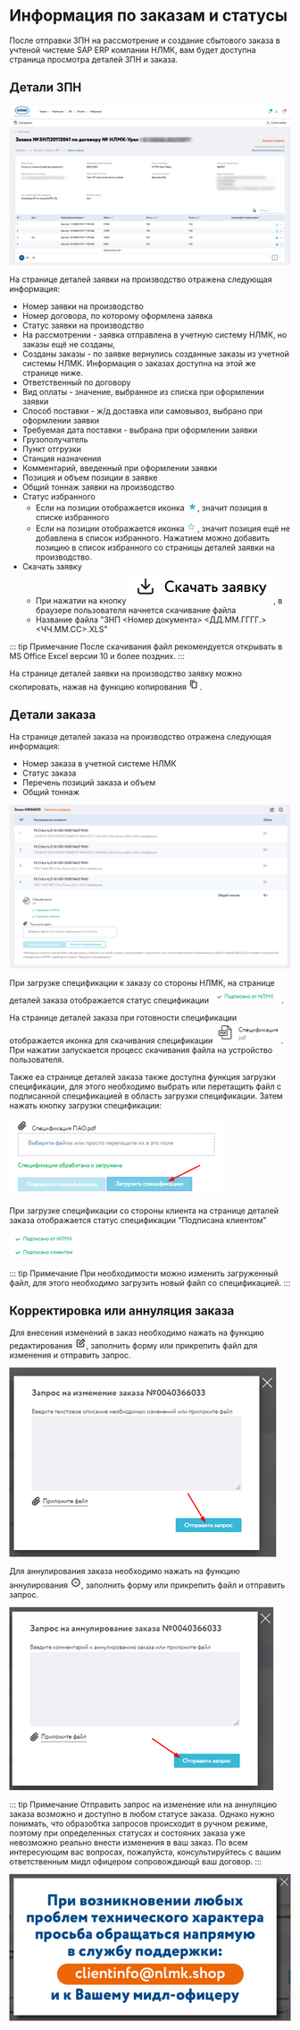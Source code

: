 # Информация по заказам и статусы

После отправки ЗПН на рассмотрение и создание сбытового заказа в учтеной чистеме SAP ERP компании НЛМК, вам будет доступна страница просмотра деталей ЗПН и заказа.

## Детали ЗПН

![](../../images/order/43.png)


На странице деталей заявки на производство отражена следующая информация:

 - Номер заявки на производство
 - Номер договора, по которому оформлена заявка
 - Статус заявки на производство
 - На рассмотрении - заявка отправлена в учетную систему НЛМК, но заказы ещё не созданы,
 - Созданы заказы - по заявке вернулись созданные заказы из учетной системы НЛМК. Информация о заказах доступна на этой же странице ниже.
 - Ответственный по договору
 - Вид оплаты - значение, выбранное из списка при оформлении заявки
 - Способ поставки - ж/д доставка или самовывоз, выбрано при оформлении заявки
 - Требуемая дата поставки - выбрана при оформлении заявки
 - Грузополучатель
 - Пункт отгрузки
 - Станция назначения
 - Комментарий, введенный при оформлении заявки
 - Позиция и объем позиции в заявке
 - Общий тоннаж заявки на производство
 - Статус избранного
   - Если на позиции отображается иконка ![](../../images/order/fav-ico_on.png), значит позиция в списке избранного
   - Если на позиции отображается иконка ![](../../images/order/fav-ico_off.png), значит позиция ещё не добавлена в список избранного. Нажатием можно добавить позицию в список избранного со страницы деталей заявки на производство.
 - Скачать заявку
   - При нажатии на кнопку ![](../../images/order/download-ico.png), в браузере пользователя начнется скачивание файла
   - Название файла  "ЗНП <Номер документа> <ДД.ММ.ГГГГ.><ЧЧ.ММ.СС>.XLS"

::: tip Примечание
После скачивания файл рекомендуется открывать в MS Office Excel версии 10 и более поздних.
::: 

На странице деталей заявки на производство заявку можно скопировать, нажав на функцию копирования ![](../../images/order/copy-ico.png).

## Детали заказа
На странице деталей заказа на производство отражена следующая информация:

 - Номер заказа в учетной системе НЛМК
 - Статус заказа
 - Перечень позиций заказа и объем
 - Общий тоннаж

 ![](../../images/order/44.png)

 При загрузке спецификации к заказу со стороны НЛМК, на странице деталей заказа отображается статус спецификации ![](../../images/order/sign-ico.png).

На странице деталей заказа при готовности спецификации отображается иконка для скачивания спецификации ![](../../images/order/spec-ico.png). При нажатии запускается процесс скачивания файла на устройство пользователя.

Также еа странице деталей заказа также доступна функция загрузки спецификации, для этого необходимо выбрать или перетащить файл с подписанной спецификацией в область загрузки спецификации. Затем нажать кнопку загрузки спецификации:

 ![](../../images/order/47.png)

При загрузке спецификации со стороны клиента на странице деталей заказа отображается статус спецификации "Подписана клиентом"

 ![](../../images/order/48.png)

::: tip Примечание
При необходимости можно изменить загруженный файл, для этого необходимо загрузить новый файл со спецификацией.
::: 

## Корректировка или аннуляция заказа

Для внесения изменений в заказ необходимо нажать на функцию редактирования ![](../../images/order/edit-ico.png), заполнить форму или прикрепить файл для изменения и отправить запрос. 

![](../../images/order/45.png)

Для аннулирования заказа необходимо нажать на функцию аннулирования ![](../../images/order/cancel-ico.png), заполнить форму или прикрепить файл и отправить запрос.

![](../../images/order/46.png)

::: tip Примечание
Отправить запрос на изменение или на аннуляцию заказа возможно и доступно в любом статусе заказа. Однако нужно понимать, что образобтка запросов происходит в ручном режиме, поэтому при определенных статусах и состояних заказа уже невозможно реально внести изменения в ваш заказ. По всем интересующим вас вопросах, пожалуйста, консультируйтесь с вашим ответственным мидл офицером сопровождающй ваш договор.
::: 

![](../../images/order/49.png)
